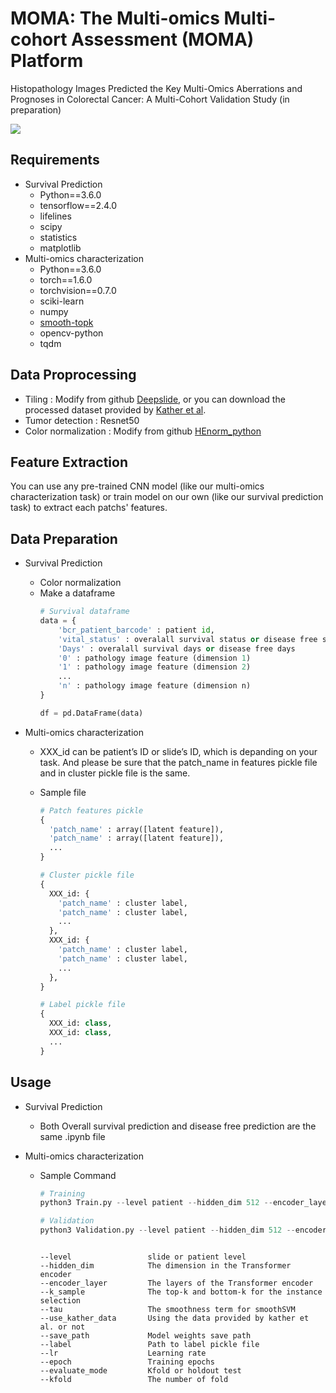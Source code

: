 # MOMA: The Multi-omics Multi-cohort Assessment (MOMA) Platform
Histopathology Images Predicted the Key Multi-Omics Aberrations and Prognoses in Colorectal Cancer: A Multi-Cohort Validation Study (in preparation)

![](https://i.imgur.com/qm4OLtI.png)



## Requirements
* Survival Prediction
    * Python==3.6.0
    * tensorflow==2.4.0
    * lifelines
    * scipy
    * statistics
    * matplotlib
* Multi-omics characterization
    * Python==3.6.0
    * torch==1.6.0
    * torchvision==0.7.0
    * sciki-learn
    * numpy
    * [smooth-topk](https://github.com/oval-group/smooth-topk)
    * opencv-python
    * tqdm

## Data Proprocessing
* Tiling : Modify from github [Deepslide](https://github.com/mahmoodlab/deepslide), or you can download the processed dataset provided by [Kather et al](https://www.nature.com/articles/s41591-019-0462-y).
* Tumor detection : Resnet50
* Color normalization : Modify from github [HEnorm_python](https://github.com/schaugf/HEnorm_python)

## Feature Extraction
You can use any pre-trained CNN model (like our multi-omics characterization task) or train model on our own (like our survival prediction task) to extract each patchs' features.

## Data Preparation
* Survival Prediction
    * Color normalization
    * Make a dataframe
        ``` python
        # Survival dataframe
        data = {
            'bcr_patient_barcode' : patient id,
            'vital_status' : overalall survival status or disease free status,
            'Days' : overalall survival days or disease free days
            '0' : pathology image feature (dimension 1)
            '1' : pathology image feature (dimension 2)
            ...
            'n' : pathology image feature (dimension n)
        }
        
        df = pd.DataFrame(data)
        ```

* Multi-omics characterization

    * XXX_id can be patient’s ID or slide’s ID, which is depanding on your task. And please be sure that the patch_name in features pickle file and in cluster pickle file is the same.
    * Sample file

        ``` python
        # Patch features pickle
        {
          'patch_name' : array([latent feature]),
          'patch_name' : array([latent feature]),
          ...
        }
        ```

        ``` python
        # Cluster pickle file
        {
          XXX_id: {
            'patch_name' : cluster label,
            'patch_name' : cluster label,
            ...
          },
          XXX_id: {
            'patch_name' : cluster label,
            'patch_name' : cluster label,
            ...
          },
        }

        ```

        ``` python
        # Label pickle file
        {
          XXX_id: class,
          XXX_id: class,
          ...
        }
        ```



## Usage
* Survival Prediction
    * Both Overall survival prediction and disease free prediction are the same .ipynb file

* Multi-omics characterization
    * Sample Command
        ``` python
        # Training
        python3 Train.py --level patient --hidden_dim 512 --encoder_layer 6 --k_sample 3 --tau 0.5 --save_path 'path/to/save/' --label 'path/to/label pickle file' --use_kather_data True --epoch 60 --lr 3e-4 --evaluate_mode kfold --kfold 5
        ```
        ``` python
        # Validation
        python3 Validation.py --level patient --hidden_dim 512 --encoder_layer 6 --k_sample 3 --tau 0.5 --save_path 'path/to/save/' --label 'path/to/label pickle file' --use_kather_data True
        ```
        ```shell script

        --level                 slide or patient level
        --hidden_dim            The dimension in the Transformer encoder
        --encoder_layer         The layers of the Transformer encoder
        --k_sample              The top-k and bottom-k for the instance selection
        --tau                   The smoothness term for smoothSVM
        --use_kather_data       Using the data provided by kather et al. or not
        --save_path             Model weights save path
        --label                 Path to label pickle file
        --lr                    Learning rate
        --epoch                 Training epochs
        --evaluate_mode         Kfold or holdout test
        --kfold                 The number of fold
        ```

